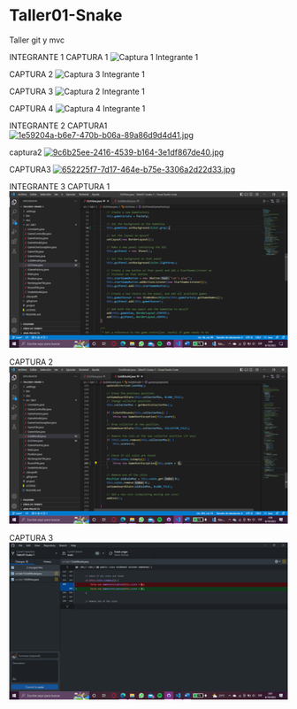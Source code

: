 # Taller01-Snake
Taller git y mvc

INTEGRANTE 1
CAPTURA 1
![Captura 1 Integrante 1](https://user-images.githubusercontent.com/107821723/194209559-4487400b-2ac1-46c1-8bac-3cbbfb40329c.PNG)

CAPTURA 2
![Captura 3 Integrante 1](https://user-images.githubusercontent.com/107821723/194209573-6c4261bb-19a2-4626-9af3-c12482409e26.PNG)

CAPTURA 3
![Captura 2 Integrante 1](https://user-images.githubusercontent.com/107821723/194209564-83ae2995-dcd4-4acb-97fe-07a00dd76da9.PNG)

CAPTURA 4
![Captura 4 Integrante 1](https://user-images.githubusercontent.com/107821723/194209576-57b16701-451c-4d3b-a103-0ecca59f030e.PNG)

INTEGRANTE 2
CAPTURA1
[![1e59204a-b6e7-470b-b06a-89a86d9d4d41.jpg](https://i.postimg.cc/7YcN6YvB/1e59204a-b6e7-470b-b06a-89a86d9d4d41.jpg)](https://postimg.cc/Xpf51WYF)

captura2
[![9c6b25ee-2416-4539-b164-3e1df867de40.jpg](https://i.postimg.cc/632vFCqt/9c6b25ee-2416-4539-b164-3e1df867de40.jpg)](https://postimg.cc/mz4kHz75)

CAPTURA3
[![652225f7-7d17-464e-b75e-3306a2d22d33.jpg](https://i.postimg.cc/tTWghk7Z/652225f7-7d17-464e-b75e-3306a2d22d33.jpg)](https://postimg.cc/r0ycTS1M)

INTEGRANTE 3
CAPTURA 1
![Captura 1 Integrante 3](https://github.com/VIGAROME/Taller01-Snake-1/blob/main/Imagen1.png)

CAPTURA 2
![Captura 2 Integrante 3](https://github.com/VIGAROME/Taller01-Snake-1/blob/main/Imagen2.png)

CAPTURA 3
![Captura 3 Integrante 3](https://github.com/VIGAROME/Taller01-Snake-1/blob/main/Imagen3.png)
